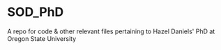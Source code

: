 # SOD_PhD
A repo for code &amp; other relevant files pertaining to Hazel Daniels' PhD at Oregon State University
